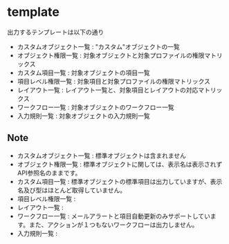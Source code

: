 template
============
出力するテンプレートは以下の通り

* カスタムオブジェクト一覧 : "カスタム"オブジェクトの一覧 
* オブジェクト権限一覧 : 対象オブジェクトと対象プロファイルの権限マトリックス
* カスタム項目一覧 : 対象オブジェクトの項目一覧
* 項目レベル権限一覧 : 対象項目と対象プロファイルの権限マトリックス
* レイアウト一覧 : レイアウト一覧と、対象項目とレイアウトの対応マトリックス
* ワークフロー一覧 : 対象オブジェクトのワークフロー一覧
* 入力規則一覧 : 対象オブジェクトの入力規則一覧

Note
------------
* カスタムオブジェクト一覧 : 標準オブジェクトは含まれません 
* オブジェクト権限一覧 : 標準オブジェクトに関しては、表示名は表示されずAPI参照名のままです。
* カスタム項目一覧 : 標準オブジェクトの標準項目は出力していますが、表示名及び型はほとんど取得していません。
* 項目レベル権限一覧 : 
* レイアウト一覧 : 
* ワークフロー一覧 : メールアラートと項目自動更新のみサポートしています。また、アクションが１つもないワークフローは出力しません。
* 入力規則一覧 : 


